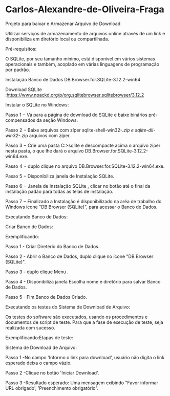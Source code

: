 # Carlos-Alexandre-de-Oliveira-Fraga
Projeto para baixar e Armazenar Arquivo de Download

Utilizar serviços de armazenamento de arquivos online através de um link e disponibiliza em diretório local ou compartilhada.



Pré-requisitos:

O SQLite, por seu tamanho mínimo, está disponível em vários sistemas operacionais e também, acoplado em várias linguagens de programação por padrão.

Instalação Banco de Dados DB.Browser.for.SQLite-3.12.2-win64



Download SQLite :https://www.npackd.org/p/org.sqlitebrowser.sqlitebrowser/3.12.2



Instalar o SQLite no Windows:


Passo 1 − Vá para a página de download do SQLite e baixe binários pré-compensados da seção Windows.

Passo 2 − Baixe arquivos com zíper sqlite-shell-win32-*.zip e sqlite-dll-win32-*.zip arquivos com zíper.

Passo 3 − Crie uma pasta C:\>sqlite e descompacte acima o arquivo zíper nesta pasta, o que lhe dará o arquivo DB.Browser.for.SQLite-3.12.2-win64.exe.

Passo 4 − duplo clique no arquivo DB.Browser.for.SQLite-3.12.2-win64.exe.

Passo 5 − Disponibiliza janela de Instalação SQLite.

Passo 6 − Janela de Instalação SQLite , clicar no botão <NEXT> até o final da instalação padão para todas as telas de instalação.

Passo 7 − Finalizado a Instalação é disponibilizado na aréa de trabalho do Windows ícone "DB Browser (SQLite)", para acessar o Banco de Dados. 
  

  
Executando Banco de Dados:

Criar Banco de Dados:
  
Exemplificando:
  
Passo 1 - Criar Diretério do Banco de Dados.
  
Passo 2 - Abrir o Banco de Dados, duplo clique no ícone "DB Browser (SQLite)". 

Passo 3 - duplo clique Menu <Novo Banco de Dados>.
  
Passo 4 - Disponibiliza janela Escolha nome e diretório para salvar Banco de Dados.
  
Passo 5 - Fim Banco de Dados Criado. 
  
  
  
Executando os testes do Sistema de Download de Arquivo:
  
Os testes do software são executados, usando os procedimentos e documentos de script de teste. Para que a fase de execução de teste, seja realizada com sucesso.
   
Exemplificando:Etapas de teste:

Sistema de Download de Arquivo:
  
Passo 1 -No campo 'Informo o link para download', usuário não digita o link esperado deixa o campo vázio.
  
Passo 2 -Clique no botão 'Iniciar Download'.
  
Passo 3 -Resultado esperado: Uma mensagem exibindo "Favor informar URL obrigado', 'Preenchimento obrigatório".


